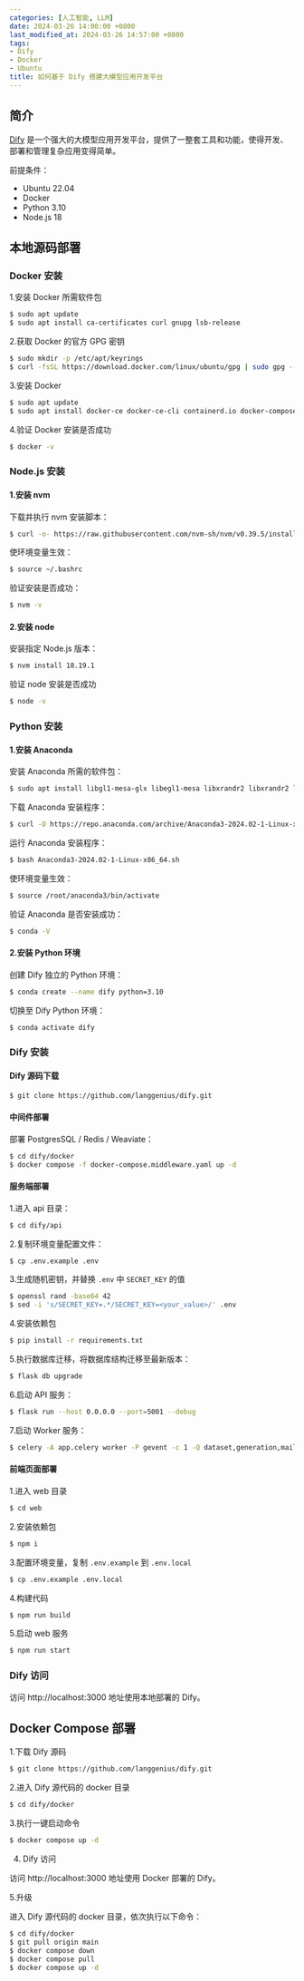 ```yaml
---
categories: [人工智能, LLM]
date: 2024-03-26 14:00:00 +0800
last_modified_at: 2024-03-26 14:57:00 +0800
tags:
- Dify
- Docker
- Ubuntu
title: 如何基于 Dify 搭建大模型应用开发平台
---
```


## 简介

[Dify](https://github.com/langgenius/dify) 是一个强大的大模型应用开发平台，提供了一整套工具和功能，使得开发、部署和管理复杂应用变得简单。

前提条件：

- Ubuntu 22.04
- Docker
- Python 3.10
- Node.js 18

## 本地源码部署

### Docker 安装

1.安装 Docker 所需软件包

```bash
$ sudo apt update
$ sudo apt install ca-certificates curl gnupg lsb-release
```

2.获取 Docker 的官方 GPG 密钥

```bash
$ sudo mkdir -p /etc/apt/keyrings
$ curl -fsSL https://download.docker.com/linux/ubuntu/gpg | sudo gpg --dearmor -o /etc/apt/keyrings/docker.gpg
```

3.安装 Docker

```bash
$ sudo apt update
$ sudo apt install docker-ce docker-ce-cli containerd.io docker-compose-plugin
```

4.验证 Docker 安装是否成功
```bash
$ docker -v
```

### Node.js 安装

#### 1.安装 nvm

下载并执行 nvm 安装脚本：
```bash
$ curl -o- https://raw.githubusercontent.com/nvm-sh/nvm/v0.39.5/install.sh | bash
```

使环境变量生效：
```bash
$ source ~/.bashrc
```

验证安装是否成功：
```bash
$ nvm -v
```

#### 2.安装 node

安装指定 Node.js 版本：
```bash
$ nvm install 18.19.1
```

验证 node 安装是否成功
```bash
$ node -v
```

### Python 安装

#### 1.安装 Anaconda

安装 Anaconda 所需的软件包：
```bash
$ sudo apt install libgl1-mesa-glx libegl1-mesa libxrandr2 libxrandr2 libxss1 libxcursor1 libxcomposite1 libasound2 libxi6 libxtst6
```

下载 Anaconda 安装程序：
```bash
$ curl -O https://repo.anaconda.com/archive/Anaconda3-2024.02-1-Linux-x86_64.sh
```

运行 Anaconda 安装程序：
```bash
$ bash Anaconda3-2024.02-1-Linux-x86_64.sh
```

使环境变量生效：
```bash
$ source /root/anaconda3/bin/activate
```

验证 Anaconda 是否安装成功：
```bash
$ conda -V
```

#### 2.安装 Python 环境

创建 Dify 独立的 Python 环境：
```bash
$ conda create --name dify python=3.10
```

切换至 Dify Python 环境：
```bash
$ conda activate dify
```

### Dify 安装

#### Dify 源码下载

```bash
$ git clone https://github.com/langgenius/dify.git
```

#### 中间件部署

部署 PostgresSQL / Redis / Weaviate：

```bash
$ cd dify/docker
$ docker compose -f docker-compose.middleware.yaml up -d
```

#### 服务端部署

1.进入 api 目录：

```bash
$ cd dify/api
```

2.复制环境变量配置文件：

```bash
$ cp .env.example .env
```

3.生成随机密钥，并替换 `.env` 中 `SECRET_KEY` 的值

```bash
$ openssl rand -base64 42
$ sed -i 's/SECRET_KEY=.*/SECRET_KEY=<your_value>/' .env
```

4.安装依赖包

```bash
$ pip install -r requirements.txt
```

5.执行数据库迁移，将数据库结构迁移至最新版本：

```bash
$ flask db upgrade
```

6.启动 API 服务：

```bash
$ flask run --host 0.0.0.0 --port=5001 --debug
```

7.启动 Worker 服务：

```bash
$ celery -A app.celery worker -P gevent -c 1 -Q dataset,generation,mail --loglevel INFO
```

#### 前端页面部署

1.进入 web 目录

```bash
$ cd web
```

2.安装依赖包

```bash
$ npm i
```

3.配置环境变量，复制 `.env.example` 到 `.env.local`

```bash
$ cp .env.example .env.local
```

4.构建代码

```bash
$ npm run build
```

5.启动 web 服务

```bash
$ npm run start
```

### Dify 访问

访问 http://localhost:3000 地址使用本地部署的 Dify。

## Docker Compose 部署

1.下载 Dify 源码

```bash
$ git clone https://github.com/langgenius/dify.git
```

2.进入 Dify 源代码的 docker 目录

```bash
$ cd dify/docker
```

3.执行一键启动命令

```bash
$ docker compose up -d
```

4. Dify 访问

访问 http://localhost:3000 地址使用 Docker 部署的 Dify。

5.升级

进入 Dify 源代码的 docker 目录，依次执行以下命令：

```bash
$ cd dify/docker
$ git pull origin main
$ docker compose down
$ docker compose pull
$ docker compose up -d
```
